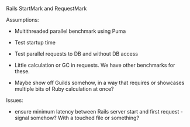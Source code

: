 Rails StartMark and RequestMark

Assumptions:

* Multithreaded parallel benchmark using Puma

* Test startup time

* Test parallel requests to DB and without DB access

* Little calculation or GC in requests. We have other benchmarks for these.

* Maybe show off Guilds somehow, in a way that requires or showcases multiple bits of Ruby calculation at once?

Issues:

* ensure minimum latency between Rails server start and first request - signal somehow? With a touched file or something?
